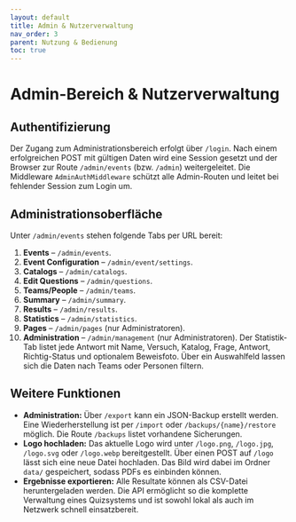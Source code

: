 ```yaml
---
layout: default
title: Admin & Nutzerverwaltung
nav_order: 3
parent: Nutzung & Bedienung
toc: true
---
```


# Admin-Bereich & Nutzerverwaltung

## Authentifizierung

Der Zugang zum Administrationsbereich erfolgt über `/login`. Nach einem erfolgreichen POST mit gültigen Daten wird eine Session gesetzt und der Browser zur Route `/admin/events` (bzw. `/admin`) weitergeleitet. Die Middleware `AdminAuthMiddleware` schützt alle Admin-Routen und leitet bei fehlender Session zum Login um.

## Administrationsoberfläche

Unter `/admin/events` stehen folgende Tabs per URL bereit:
1. **Events** – `/admin/events`.
2. **Event Configuration** – `/admin/event/settings`.
3. **Catalogs** – `/admin/catalogs`.
4. **Edit Questions** – `/admin/questions`.
5. **Teams/People** – `/admin/teams`.
6. **Summary** – `/admin/summary`.
7. **Results** – `/admin/results`.
8. **Statistics** – `/admin/statistics`.
9. **Pages** – `/admin/pages` (nur Administratoren).
10. **Administration** – `/admin/management` (nur Administratoren).
Der Statistik-Tab listet jede Antwort mit Name, Versuch, Katalog, Frage, Antwort, Richtig-Status und optionalem Beweisfoto. Über ein Auswahlfeld lassen sich die Daten nach Teams oder Personen filtern.


## Weitere Funktionen

- **Administration:** Über `/export` kann ein JSON-Backup erstellt werden. Eine Wiederherstellung ist per `/import` oder `/backups/{name}/restore` möglich.
  Die Route `/backups` listet vorhandene Sicherungen.
- **Logo hochladen:** Das aktuelle Logo wird unter `/logo.png`, `/logo.jpg`, `/logo.svg` oder `/logo.webp` bereitgestellt. Über einen POST auf `/logo` lässt sich eine neue Datei hochladen. Das Bild wird dabei im Ordner `data/` gespeichert, sodass PDFs es einbinden können.
- **Ergebnisse exportieren:** Alle Resultate können als CSV-Datei heruntergeladen werden.
Die API ermöglicht so die komplette Verwaltung eines Quizsystems und ist sowohl lokal als auch im Netzwerk schnell einsatzbereit.

